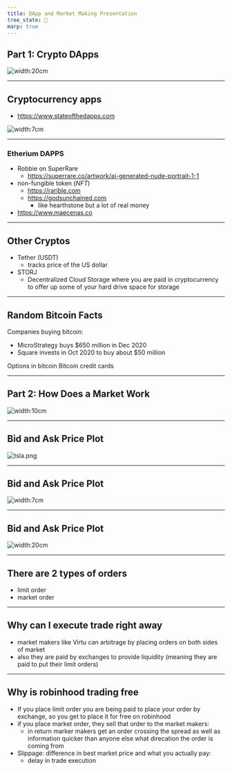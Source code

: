 ```yaml
---
title: DApp and Market Making Presentation
tree_state: 🌱
marp: true
---
```


## Part 1: Crypto DApps
![width:20cm](cryptokitties.png)

---

## Cryptocurrency apps
- https://www.stateofthedapps.com

![width:7cm](travis_scott.png)

---
### Etherium DAPPS
- Robbie on SuperRare
	- https://superrare.co/artwork/ai-generated-nude-portrait-1-1
- non-fungible token (_NFT_)
	- https://rarible.com
	- https://godsunchained.com
		- like hearthstone but a lot of real money
- https://www.maecenas.co

---

## Other Cryptos
- Tether (USDT)
	- tracks price of the US dollar
- STORJ
	- Decentralized Cloud Storage where you are paid in cryptocurrency to offer up some of your hard drive space for storage

---

## Random Bitcoin Facts
Companies buying bitcoin:
- MicroStrategy buys $650 million in Dec 2020
- Square invests in Oct 2020 to buy about $50 million

Options in bitcoin
Bitcoin credit cards

---

## Part 2: How Does a Market Work
![width:10cm](binance.png)

---

##  Bid and Ask Price Plot
![tsla.png](tsla.png)

---

##  Bid and Ask Price Plot
![width:7cm](lossporn.png)

---

##  Bid and Ask Price Plot
![width:20cm](bid_ask.png)

---

## There are 2 types of orders
- limit order
- market order
---

## Why can I execute trade right away
- market makers like Virtu can arbitrage by placing orders on both sides of market
- also they are paid by exchanges to provide liquidity (meaning they are paid to put their limit orders)

---


## Why is robinhood trading free
- If you place limit order you are being paid to place your order by exchange, so you get to place it for free on robinhood
- if you place market order, they sell that order to the market makers:
	- in return marker makers get an order crossing the spread as well as information quicker than anyone else what direcation the order is coming from
- Slippage: difference in best market price and what you actually pay:
	- delay in trade execution